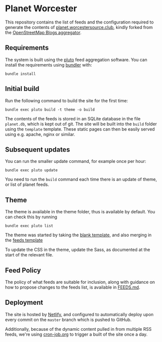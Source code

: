 # Planet Worcester

This repository contains the list of feeds and the configuration required to generate the contents of [planet.worcestersource.club](https://planet.worcestersource.club/), kindly forked from the [OpenStreetMap Blogs aggregator](https://github.com/gravitystorm/blogs.osm.org).

## Requirements

The system is built using the [pluto](http://feedreader.github.io/) feed aggregation software. You can install the requirements using [bundler](http://bundler.io/) with:
```
bundle install
```

## Initial build

Run the following command to build the site for the first time:
```
bundle exec pluto build -t theme -o build
```

The contents of the feeds is stored in an SQLite database in the file `planet.db`, which is kept out of git. The site will be built into the `build` folder using the `template` template. These static pages can then be easily served using e.g. apache, nginx or similar.

## Subsequent updates

You can run the smaller update command, for example once per hour:
```
bundle exec pluto update
```
You need to run the `build` command each time there is an update of theme, or list of planet feeds.

## Theme

The theme is available in the theme folder, thus is available by default. You can check this by running
```
bundle exec pluto list
```

The theme was started by taking the [blank template](https://github.com/feedreader/pluto.blank), and also merging in the [feeds template](https://github.com/feedreader/pluto.feeds)

To update the CSS in the theme, update the Sass, as documented at the start of the relevant file.

## Feed Policy

The policy of what feeds are suitable for inclusion, along with guidance on how to propose changes to the feeds list, is available in [FEEDS.md](FEEDS.md).

## Deployment

The site is hosted by [Netlify](https://app.netlify.com/), and configured to automatically deploy upon every commit on the `master` branch which is pushed to GitHub.

Additionally, because of the dynamic content pulled in from multiple RSS feeds, we're using [cron-job.org](https://cron-job.org/) to trigger a built of the site once a day.
